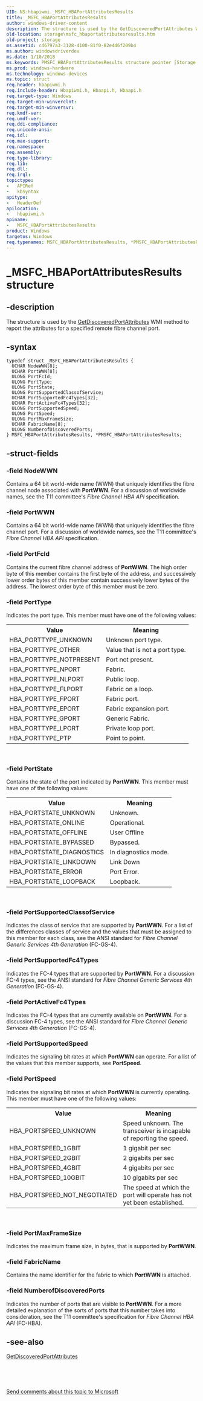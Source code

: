 ```yaml
---
UID: NS:hbapiwmi._MSFC_HBAPortAttributesResults
title: _MSFC_HBAPortAttributesResults
author: windows-driver-content
description: The structure is used by the GetDiscoveredPortAttributes WMI method to report the attributes for a specified remote fibre channel port.
old-location: storage\msfc_hbaportattributesresults.htm
old-project: storage
ms.assetid: cd6797a3-3128-4100-81f0-82e4d6f209b4
ms.author: windowsdriverdev
ms.date: 1/10/2018
ms.keywords: PMSFC_HBAPortAttributesResults structure pointer [Storage Devices], storage.msfc_hbaportattributesresults, structs-Fibre_976d4a28-f7d1-4a94-849c-f917f5bce339.xml, hbapiwmi/MSFC_HBAPortAttributesResults, MSFC_HBAPortAttributesResults structure [Storage Devices], *PMSFC_HBAPortAttributesResults, MSFC_HBAPortAttributesResults, _MSFC_HBAPortAttributesResults, PMSFC_HBAPortAttributesResults, hbapiwmi/PMSFC_HBAPortAttributesResults
ms.prod: windows-hardware
ms.technology: windows-devices
ms.topic: struct
req.header: hbapiwmi.h
req.include-header: Hbapiwmi.h, Hbaapi.h, Hbaapi.h
req.target-type: Windows
req.target-min-winverclnt: 
req.target-min-winversvr: 
req.kmdf-ver: 
req.umdf-ver: 
req.ddi-compliance: 
req.unicode-ansi: 
req.idl: 
req.max-support: 
req.namespace: 
req.assembly: 
req.type-library: 
req.lib: 
req.dll: 
req.irql: 
topictype: 
-	APIRef
-	kbSyntax
apitype: 
-	HeaderDef
apilocation: 
-	hbapiwmi.h
apiname: 
-	MSFC_HBAPortAttributesResults
product: Windows
targetos: Windows
req.typenames: MSFC_HBAPortAttributesResults, *PMSFC_HBAPortAttributesResults
---
```


# _MSFC_HBAPortAttributesResults structure


## -description


The  structure is used by the <a href="https://msdn.microsoft.com/library/windows/hardware/ff553925">GetDiscoveredPortAttributes</a> WMI method to report the attributes for a specified remote fibre channel port.


## -syntax


````
typedef struct _MSFC_HBAPortAttributesResults {
  UCHAR NodeWWN[8];
  UCHAR PortWWN[8];
  ULONG PortFcId;
  ULONG PortType;
  ULONG PortState;
  ULONG PortSupportedClassofService;
  UCHAR PortSupportedFc4Types[32];
  UCHAR PortActiveFc4Types[32];
  ULONG PortSupportedSpeed;
  ULONG PortSpeed;
  ULONG PortMaxFrameSize;
  UCHAR FabricName[8];
  ULONG NumberofDiscoveredPorts;
} MSFC_HBAPortAttributesResults, *PMSFC_HBAPortAttributesResults;
````


## -struct-fields




### -field NodeWWN

Contains a 64 bit world-wide name (WWN) that uniquely identifies the fibre channel node associated with <b>PortWWN</b>. For a discussion of worldwide names, see the T11 committee's <i>Fibre Channel HBA API</i> specification.


### -field PortWWN

Contains a 64 bit world-wide name (WWN) that uniquely identifies the fibre channel port. For a discussion of worldwide names, see the T11 committee's <i>Fibre Channel HBA API</i> specification.


### -field PortFcId

Contains the current fibre channel address of <b>PortWWN</b>. The high order byte of this member contains the first byte of the address, and successively lower order bytes of this member contain successively lower bytes of the address. The lowest order byte of this member must be zero. 


### -field PortType

Indicates the port type. This member must have one of the following values: 
<table>
<tr>
<th>Value</th>
<th>Meaning</th>
</tr>
<tr>
<td>
HBA_PORTTYPE_UNKNOWN

</td>
<td>
Unknown port type. 

</td>
</tr>
<tr>
<td>
HBA_PORTTYPE_OTHER

</td>
<td>
Value that is not a port type. 

</td>
</tr>
<tr>
<td>
HBA_PORTTYPE_NOTPRESENT

</td>
<td>
Port not present.

</td>
</tr>
<tr>
<td>
HBA_PORTTYPE_NPORT

</td>
<td>
Fabric. 

</td>
</tr>
<tr>
<td>
HBA_PORTTYPE_NLPORT

</td>
<td>
Public loop.

</td>
</tr>
<tr>
<td>
HBA_PORTTYPE_FLPORT

</td>
<td>
Fabric on a loop. 

</td>
</tr>
<tr>
<td>
HBA_PORTTYPE_FPORT

</td>
<td>
Fabric port. 

</td>
</tr>
<tr>
<td>
HBA_PORTTYPE_EPORT

</td>
<td>
Fabric expansion port. 

</td>
</tr>
<tr>
<td>
HBA_PORTTYPE_GPORT

</td>
<td>
Generic Fabric. 

</td>
</tr>
<tr>
<td>
HBA_PORTTYPE_LPORT

</td>
<td>
Private loop port. 

</td>
</tr>
<tr>
<td>
HBA_PORTTYPE_PTP

</td>
<td>
Point to point. 

</td>
</tr>
</table> 


### -field PortState

Contains the state of the port indicated by <b>PortWWN</b>. This member must have one of the following values:
<table>
<tr>
<th>Value</th>
<th>Meaning</th>
</tr>
<tr>
<td>
HBA_PORTSTATE_UNKNOWN

</td>
<td>
Unknown. 

</td>
</tr>
<tr>
<td>
HBA_PORTSTATE_ONLINE

</td>
<td>
Operational. 

</td>
</tr>
<tr>
<td>
HBA_PORTSTATE_OFFLINE

</td>
<td>
User Offline

</td>
</tr>
<tr>
<td>
HBA_PORTSTATE_BYPASSED

</td>
<td>
Bypassed. 

</td>
</tr>
<tr>
<td>
HBA_PORTSTATE_DIAGNOSTICS

</td>
<td>
In diagnostics mode.

</td>
</tr>
<tr>
<td>
HBA_PORTSTATE_LINKDOWN

</td>
<td>
Link Down

</td>
</tr>
<tr>
<td>
HBA_PORTSTATE_ERROR

</td>
<td>
Port Error. 

</td>
</tr>
<tr>
<td>
HBA_PORTSTATE_LOOPBACK

</td>
<td>
Loopback. 

</td>
</tr>
</table> 


### -field PortSupportedClassofService

Indicates the class of service that are supported by <b>PortWWN</b>. For a list of the differences classes of service and the values that must be assigned to this member for each class, see the ANSI standard for <i>Fibre Channel Generic Services 4th Generation</i> (FC-GS-4).


### -field PortSupportedFc4Types

Indicates the FC-4 types that are supported by <b>PortWWN</b>. For a discussion FC-4 types, see the ANSI standard for <i>Fibre Channel Generic Services 4th Generation</i> (FC-GS-4). 


### -field PortActiveFc4Types

Indicates the FC-4 types that are currently available on <b>PortWWN</b>. For a discussion FC-4 types, see the ANSI standard for <i>Fibre Channel Generic Services 4th Generation</i> (FC-GS-4).


### -field PortSupportedSpeed

Indicates the signaling bit rates at which <b>PortWWN</b> can operate. For a list of the values that this member supports, see <b>PortSpeed</b>. 


### -field PortSpeed

Indicates the signaling bit rates at which <b>PortWWN</b> is currently operating. This member must have one of the following values: 
<table>
<tr>
<th>Value</th>
<th>Meaning</th>
</tr>
<tr>
<td>
HBA_PORTSPEED_UNKNOWN

</td>
<td>
Speed unknown. The transceiver is incapable of reporting the speed. 

</td>
</tr>
<tr>
<td>
HBA_PORTSPEED_1GBIT

</td>
<td>
1 gigabit per sec

</td>
</tr>
<tr>
<td>
HBA_PORTSPEED_2GBIT

</td>
<td>
2 gigabits per sec

</td>
</tr>
<tr>
<td>
HBA_PORTSPEED_4GBIT

</td>
<td>
4 gigabits per sec

</td>
</tr>
<tr>
<td>
HBA_PORTSPEED_10GBIT

</td>
<td>
10 gigabits per sec

</td>
</tr>
<tr>
<td>
HBA_PORTSPEED_NOT_NEGOTIATED

</td>
<td>
The speed at which the port will operate has not yet been established. 

</td>
</tr>
</table> 


### -field PortMaxFrameSize

Indicates the maximum frame size, in bytes, that is supported by <b>PortWWN</b>.


### -field FabricName

Contains the name identifier for the fabric to which <b>PortWWN</b> is attached. 


### -field NumberofDiscoveredPorts

Indicates the number of ports that are visible to <b>PortWWN</b>. For a more detailed explanation of the sorts of ports that this number takes into consideration, see the T11 committee's specification for <i>Fibre Channel HBA API</i> (FC-HBA). 


## -see-also

<a href="https://msdn.microsoft.com/library/windows/hardware/ff553925">GetDiscoveredPortAttributes</a>

 

 

<a href="mailto:wsddocfb@microsoft.com?subject=Documentation%20feedback [storage\storage]:%20MSFC_HBAPortAttributesResults structure%20 RELEASE:%20(1/10/2018)&amp;body=%0A%0APRIVACY STATEMENT%0A%0AWe use your feedback to improve the documentation. We don't use your email address for any other purpose, and we'll remove your email address from our system after the issue that you're reporting is fixed. While we're working to fix this issue, we might send you an email message to ask for more info. Later, we might also send you an email message to let you know that we've addressed your feedback.%0A%0AFor more info about Microsoft's privacy policy, see http://privacy.microsoft.com/en-us/default.aspx." title="Send comments about this topic to Microsoft">Send comments about this topic to Microsoft</a>

